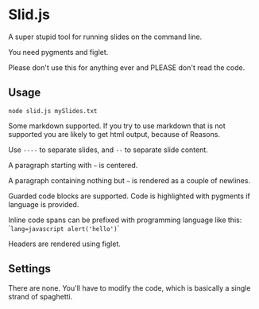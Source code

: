 # Slid.js

A super stupid tool for running slides on the command line.

You need pygments and figlet.

Please don't use this for anything ever and PLEASE don't read the code.

## Usage

    node slid.js mySlides.txt

Some markdown supported. If you try to use markdown that is not supported you are likely to get html output, because of Reasons.

Use `----` to separate slides, and `--` to separate slide content.

A paragraph starting with `~` is centered.

A paragraph containing nothing but `~` is rendered as a couple of newlines.

Guarded code blocks are supported. Code is highlighted with pygments if language is provided.

Inline code spans can be prefixed with programming language like this: &#96;`lang=javascript alert('hello')`&#96;

Headers are rendered using figlet.

## Settings

There are none. You'll have to modify the code, which is basically a single strand of spaghetti.